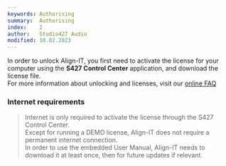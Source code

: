 ```yaml
---
keywords: Authorising
summary:  Authorising
index:    2
author:   Studio427 Audio
modified: 10.02.2023
---
```


In order to unlock Align-IT, you first need to activate the license for your computer using the **S427 Control Center** application, and download the license file.  
For more information about unlocking and licenses, visit our [online FAQ](https://www.studio427audio.com/support/)

### Internet requirements

> Internet is only required to activate the license through the S427 Control Center.  
> Except for running a DEMO license, Align-IT does not require a permanent internet connection.  
> In order to use the embedded User Manual, Align-IT needs to download it at least once, then for future updates if relevant.